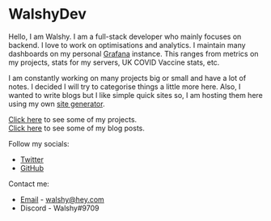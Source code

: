 # WalshyDev

Hello, I am Walshy. I am a full-stack developer who mainly focuses on backend. I love to work on optimisations and analytics.
I maintain many dashboards on my personal [Grafana](https://grafana.com/) instance. This ranges from metrics on my projects, stats for my servers, UK COVID Vaccine stats, etc.

I am constantly working on many projects big or small and have a lot of notes. I decided I will try to categorise things a little more here.
Also, I wanted to write blogs but I like simple quick sites so, I am hosting them here using my own [site generator](). 

[Click here](/projects) to see some of my projects.  
[Click here](/blog) to see some of my blog posts.

Follow my socials:
* [Twitter](https://twitter.com/WalshyDev)
* [GitHub](https://github.com/WalshyDev)

Contact me:
* [Email](mailto:walshy@hey.com) - walshy@hey.com
* Discord - Walshy#9709